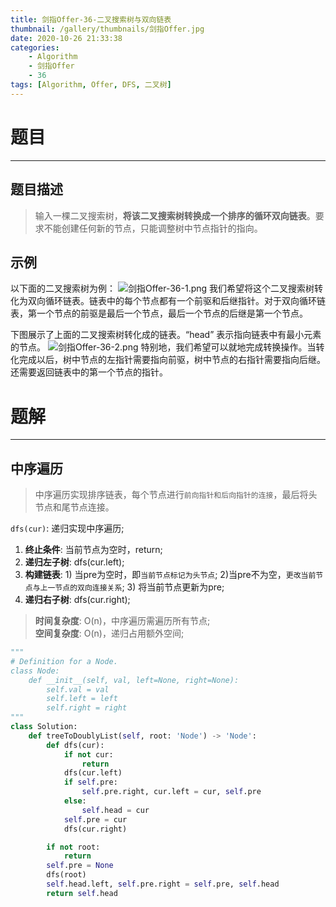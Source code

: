 ```yaml
---
title: 剑指Offer-36-二叉搜索树与双向链表
thumbnail: /gallery/thumbnails/剑指Offer.jpg
date: 2020-10-26 21:33:38
categories:
    - Algorithm  
    - 剑指Offer  
    - 36
tags: [Algorithm, Offer, DFS, 二叉树]
---
```


# 题目
---
## 题目描述
> 输入一棵二叉搜索树，**将该二叉搜索树转换成一个排序的循环双向链表**。要求不能创建任何新的节点，只能调整树中节点指针的指向。
<!-- more -->

## 示例
以下面的二叉搜索树为例：
![剑指Offer-36-1.png](https://i.loli.net/2020/10/26/nVlAY3KfUJeMRPT.png)
我们希望将这个二叉搜索树转化为双向循环链表。链表中的每个节点都有一个前驱和后继指针。对于双向循环链表，第一个节点的前驱是最后一个节点，最后一个节点的后继是第一个节点。  

下图展示了上面的二叉搜索树转化成的链表。“head” 表示指向链表中有最小元素的节点。
![剑指Offer-36-2.png](https://i.loli.net/2020/10/26/u2GVUKYjflHvC9c.png)
特别地，我们希望可以就地完成转换操作。当转化完成以后，树中节点的左指针需要指向前驱，树中节点的右指针需要指向后继。还需要返回链表中的第一个节点的指针。

# 题解
---
## 中序遍历
> 中序遍历实现排序链表，每个节点进行`前向指针和后向指针的连接`，最后将头节点和尾节点连接。

`dfs(cur)`: 递归实现中序遍历;  
1. **终止条件**: 当前节点为空时，return;  
2. **递归左子树**: dfs(cur.left);  
3. **构建链表**: 1) 当pre为空时，即`当前节点标记为头节点`; 2)当pre不为空，`更改当前节点与上一节点的双向连接关系`; 3) 将当前节点更新为pre;  
4. **递归右子树**: dfs(cur.right);  

> **时间复杂度**: O(n)，中序遍历需遍历所有节点;  
> **空间复杂度**: O(n)，递归占用额外空间;

```python
"""
# Definition for a Node.
class Node:
    def __init__(self, val, left=None, right=None):
        self.val = val
        self.left = left
        self.right = right
"""
class Solution:
    def treeToDoublyList(self, root: 'Node') -> 'Node':
        def dfs(cur):
            if not cur:
                return
            dfs(cur.left)
            if self.pre:
                self.pre.right, cur.left = cur, self.pre
            else:
                self.head = cur
            self.pre = cur
            dfs(cur.right)

        if not root:
            return
        self.pre = None
        dfs(root)
        self.head.left, self.pre.right = self.pre, self.head
        return self.head
```
